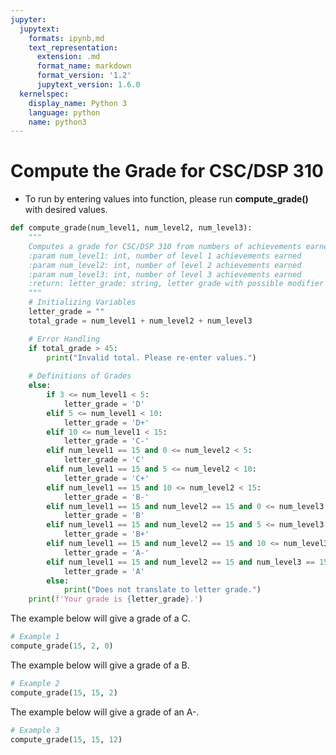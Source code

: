 ```yaml
---
jupyter:
  jupytext:
    formats: ipynb,md
    text_representation:
      extension: .md
      format_name: markdown
      format_version: '1.2'
      jupytext_version: 1.6.0
  kernelspec:
    display_name: Python 3
    language: python
    name: python3
---
```


# Compute the Grade for CSC/DSP 310
* To run by entering values into function, please run **compute_grade()** with desired values.

```python
def compute_grade(num_level1, num_level2, num_level3):
    """
    Computes a grade for CSC/DSP 310 from numbers of achievements earned at each level
    :param num_level1: int, number of level 1 achievements earned
    :param num_level2: int, number of level 2 achievements earned
    :param num_level3: int, number of level 3 achievements earned
    :return: letter_grade: string, letter grade with possible modifier (+/-)
    """
    # Initializing Variables
    letter_grade = ""
    total_grade = num_level1 + num_level2 + num_level3

    # Error Handling
    if total_grade > 45:
        print("Invalid total. Please re-enter values.")
    
    # Definitions of Grades    
    else:
        if 3 <= num_level1 < 5:
            letter_grade = 'D'
        elif 5 <= num_level1 < 10:
            letter_grade = 'D+'
        elif 10 <= num_level1 < 15:
            letter_grade = 'C-'
        elif num_level1 == 15 and 0 <= num_level2 < 5:
            letter_grade = 'C'
        elif num_level1 == 15 and 5 <= num_level2 < 10:
            letter_grade = 'C+'
        elif num_level1 == 15 and 10 <= num_level2 < 15:
            letter_grade = 'B-'
        elif num_level1 == 15 and num_level2 == 15 and 0 <= num_level3 < 5:
            letter_grade = 'B'
        elif num_level1 == 15 and num_level2 == 15 and 5 <= num_level3 < 10:
            letter_grade = 'B+'
        elif num_level1 == 15 and num_level2 == 15 and 10 <= num_level3 < 15:
            letter_grade = 'A-'
        elif num_level1 == 15 and num_level2 == 15 and num_level3 == 15:
            letter_grade = 'A'
        else:
            print("Does not translate to letter grade.")
    print(f'Your grade is {letter_grade}.')
```

The example below will give a grade of a C.

```python
# Example 1
compute_grade(15, 2, 0)
```

The example below will give a grade of a B.

```python
# Example 2
compute_grade(15, 15, 2)
```

The example below will give a grade of an A-.

```python
# Example 3
compute_grade(15, 15, 12)
```
